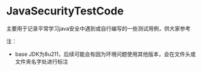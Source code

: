 # JavaSecurityTestCode
主要用于记录平常学习java安全中遇到或自行编写的一些测试用例，供大家参考

注：

- base JDK为8u211，后续可能会有因为环境问题使用其他版本，会在文件头或文件夹名字处进行标注

  